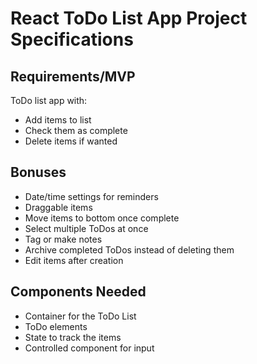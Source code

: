 # React ToDo List App Project Specifications

## Requirements/MVP
ToDo list app with:
- Add items to list
- Check them as complete
- Delete items if wanted

## Bonuses
- Date/time settings for reminders
- Draggable items
- Move items to bottom once complete
- Select multiple ToDos at once
- Tag or make notes
- Archive completed ToDos instead of deleting them
- Edit items after creation

## Components Needed
- Container for the ToDo List
- ToDo elements
- State to track the items
- Controlled component for input



